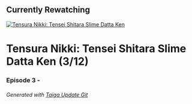 ﻿
## Currently Rewatching

[![Tensura Nikki: Tensei Shitara Slime Datta Ken](https://s4.anilist.co/file/anilistcdn/media/anime/cover/medium/bx116741-rfUHo8Vh4WYF.jpg)](https://anilist.co/anime/116741)

# Tensura Nikki: Tensei Shitara Slime Datta Ken (3/12)

### Episode 3 - 

###### *Generated with [Taiga Update Git](https://github.com/nike4613/taiga-update-git)*